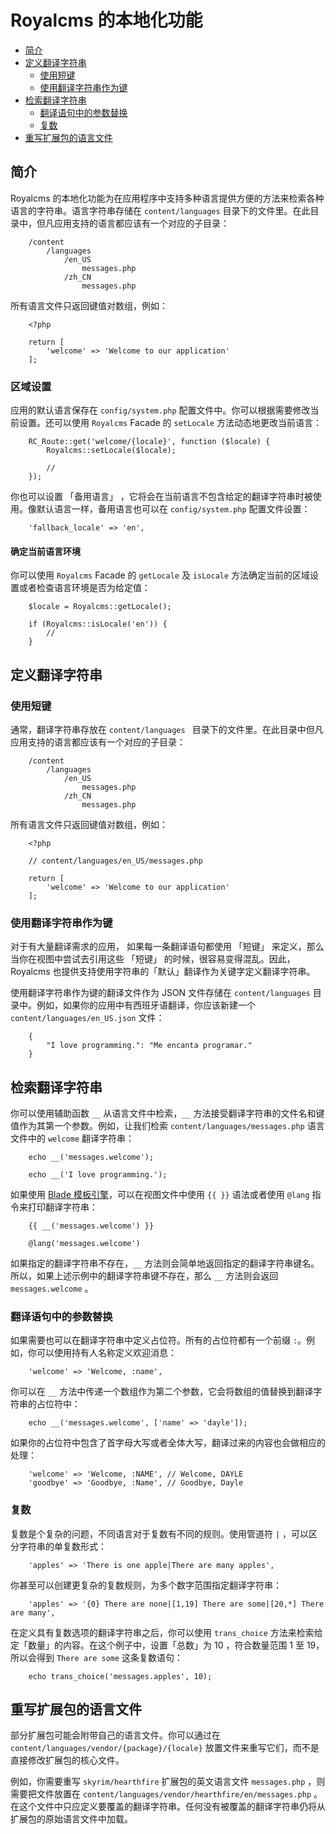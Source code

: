 # Royalcms 的本地化功能

- [简介](#introduction)
- [定义翻译字符串](#defining-translation-strings)
    - [使用短键](#using-short-keys)
    - [使用翻译字符串作为键](#using-translation-strings-as-keys)
- [检索翻译字符串](#retrieving-translation-strings)
    - [翻译语句中的参数替换](#replacing-parameters-in-translation-strings)
    - [复数](#pluralization)
- [重写扩展包的语言文件](#overriding-package-language-files)

<a name="introduction"></a>
## 简介

Royalcms 的本地化功能为在应用程序中支持多种语言提供方便的方法来检索各种语言的字符串。语言字符串存储在 `content/languages` 目录下的文件里。在此目录中，但凡应用支持的语言都应该有一个对应的子目录：
```
    /content
        /languages
            /en_US
                messages.php
            /zh_CN
                messages.php
```
所有语言文件只返回键值对数组，例如：
```
    <?php
    
    return [
        'welcome' => 'Welcome to our application'
    ];
```
### 区域设置

应用的默认语言保存在 `config/system.php` 配置文件中。你可以根据需要修改当前设置。还可以使用 `Royalcms` Facade 的 `setLocale` 方法动态地更改当前语言：
```
    RC_Route::get('welcome/{locale}', function ($locale) {
        Royalcms::setLocale($locale);
    
        //
    });
```
你也可以设置 「备用语言」 ，它将会在当前语言不包含给定的翻译字符串时被使用。像默认语言一样，备用语言也可以在 `config/system.php` 配置文件设置：
```
    'fallback_locale' => 'en',
```
#### 确定当前语言环境

你可以使用 `Royalcms` Facade 的 `getLocale` 及 `isLocale` 方法确定当前的区域设置或者检查语言环境是否为给定值：
```
    $locale = Royalcms::getLocale();
    
    if (Royalcms::isLocale('en')) {
        //
    }
```
<a name="defining-translation-strings"></a>
## 定义翻译字符串

<a name="using-short-keys"></a>
### 使用短键

通常，翻译字符串存放在 `content/languages ` 目录下的文件里。在此目录中但凡应用支持的语言都应该有一个对应的子目录：
```
    /content
        /languages
            /en_US
                messages.php
            /zh_CN
                messages.php
```
所有语言文件只返回键值对数组，例如：
```
    <?php
    
    // content/languages/en_US/messages.php
    
    return [
        'welcome' => 'Welcome to our application'
    ];
```
<a name="using-translation-strings-as-keys"></a>
### 使用翻译字符串作为键

对于有大量翻译需求的应用， 如果每一条翻译语句都使用 「短键」 来定义，那么当你在视图中尝试去引用这些 「短键」 的时候，很容易变得混乱。因此，Royalcms 也提供支持使用字符串的「默认」翻译作为关键字定义翻译字符串。

使用翻译字符串作为键的翻译文件作为 JSON 文件存储在 `content/languages` 目录中。例如，如果你的应用中有西班牙语翻译，你应该新建一个 `content/languages/en_US.json` 文件：
```
    {
        "I love programming.": "Me encanta programar."
    }
```
<a name="retrieving-translation-strings"></a>
## 检索翻译字符串

你可以使用辅助函数 `__` 从语言文件中检索，`__` 方法接受翻译字符串的文件名和键值作为其第一个参数。例如，让我们检索 `content/languages/messages.php` 语言文件中的 `welcome` 翻译字符串：
```
    echo __('messages.welcome');
    
    echo __('I love programming.');
```
如果使用 [Blade 模板引擎](/docs/blade)，可以在视图文件中使用 `{{ }}` 语法或者使用 `@lang` 指令来打印翻译字符串：
```
    {{ __('messages.welcome') }}
    
    @lang('messages.welcome')
```
如果指定的翻译字符串不存在，`__` 方法则会简单地返回指定的翻译字符串键名。所以，如果上述示例中的翻译字符串键不存在，那么 `__` 方法则会返回 `messages.welcome` 。

<a name="replacing-parameters-in-translation-strings"></a>
### 翻译语句中的参数替换

如果需要也可以在翻译字符串中定义占位符。所有的占位符都有一个前缀 `:`。例如，你可以使用持有人名称定义欢迎消息：
```
    'welcome' => 'Welcome, :name',
```
你可以在 `__` 方法中传递一个数组作为第二个参数，它会将数组的值替换到翻译字符串的占位符中：
```
    echo __('messages.welcome', ['name' => 'dayle']);
```
如果你的占位符中包含了首字母大写或者全体大写，翻译过来的内容也会做相应的处理：
```
    'welcome' => 'Welcome, :NAME', // Welcome, DAYLE
    'goodbye' => 'Goodbye, :Name', // Goodbye, Dayle
```

<a name="pluralization"></a>
### 复数

复数是个复杂的问题，不同语言对于复数有不同的规则。使用管道符 `|` ，可以区分字符串的单复数形式：
```
    'apples' => 'There is one apple|There are many apples',
```
你甚至可以创建更复杂的复数规则，为多个数字范围指定翻译字符串：
```
    'apples' => '{0} There are none|[1,19] There are some|[20,*] There are many',
```
在定义具有复数选项的翻译字符串之后，你可以使用 `trans_choice` 方法来检索给定「数量」的内容。在这个例子中，设置「总数」为 10 ，符合数量范围 1 至 19，所以会得到 `There are some` 这条复数语句：
```
    echo trans_choice('messages.apples', 10);
```
<a name="overriding-package-language-files"></a>
## 重写扩展包的语言文件

部分扩展包可能会附带自己的语言文件。你可以通过在 `content/languages/vendor/{package}/{locale}` 放置文件来重写它们，而不是直接修改扩展包的核心文件。

例如，你需要重写 `skyrim/hearthfire` 扩展包的英文语言文件 `messages.php` ，则需要把文件放置在 `content/languages/vendor/hearthfire/en/messages.php` 。在这个文件中只应定义要覆盖的翻译字符串。任何没有被覆盖的翻译字符串仍将从扩展包的原始语言文件中加载。
